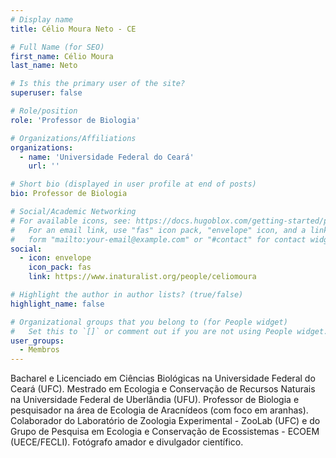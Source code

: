 ```yaml
---
# Display name
title: Célio Moura Neto - CE

# Full Name (for SEO)
first_name: Célio Moura
last_name: Neto

# Is this the primary user of the site?
superuser: false

# Role/position
role: 'Professor de Biologia'

# Organizations/Affiliations
organizations:
  - name: 'Universidade Federal do Ceará'
    url: ''

# Short bio (displayed in user profile at end of posts)
bio: Professor de Biologia

# Social/Academic Networking
# For available icons, see: https://docs.hugoblox.com/getting-started/page-builder/#icons
#   For an email link, use "fas" icon pack, "envelope" icon, and a link in the
#   form "mailto:your-email@example.com" or "#contact" for contact widget.
social:
  - icon: envelope
    icon_pack: fas
    link: https://www.inaturalist.org/people/celiomoura

# Highlight the author in author lists? (true/false)
highlight_name: false

# Organizational groups that you belong to (for People widget)
#   Set this to `[]` or comment out if you are not using People widget.
user_groups:
  - Membros
---
```


Bacharel e Licenciado em Ciências Biológicas na Universidade Federal do Ceará (UFC). Mestrado em Ecologia e Conservação de Recursos Naturais na Universidade Federal de Uberlândia (UFU). Professor de Biologia e pesquisador na área de Ecologia de Aracnídeos (com foco em aranhas). Colaborador do Laboratório de Zoologia Experimental - ZooLab (UFC) e do Grupo de Pesquisa em Ecologia e Conservação de Ecossistemas - ECOEM (UECE/FECLI). Fotógrafo amador e divulgador científico. 
